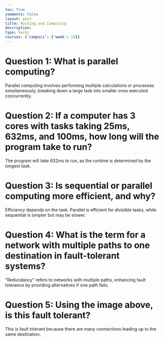 ```yaml
---
toc: True
comments: False
layout: post
title: Routing and Computing
description: 
type: hacks
courses: {'compsci': {'week': 15}}
---
```

# Question 1: What is parallel computing?

Parallel computing involves performing multiple calculations or processes simultaneously, breaking down a large task into smaller ones executed concurrently.

# Question 2: If a computer has 3 cores with tasks taking 25ms, 632ms, and 100ms, how long will the program take to run?

The program will take 632ms to run, as the runtime is determined by the longest task.

# Question 3: Is sequential or parallel computing more efficient, and why?

Efficiency depends on the task. Parallel is efficient for divisible tasks, while sequential is simpler but may be slower.

# Question 4: What is the term for a network with multiple paths to one destination in fault-tolerant systems?

"Redundancy" refers to networks with multiple paths, enhancing fault tolerance by providing alternatives if one path fails.

# Question 5: Using the image above, is this fault tolerant?

This is fault tolerant because there are many connections leading up to the same destination.
